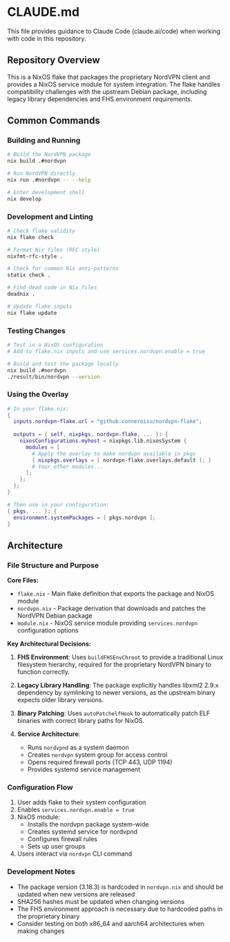 # CLAUDE.md

This file provides guidance to Claude Code (claude.ai/code) when working with code in this repository.

## Repository Overview

This is a NixOS flake that packages the proprietary NordVPN client and provides a NixOS service module for system integration. The flake handles compatibility challenges with the upstream Debian package, including legacy library dependencies and FHS environment requirements.

## Common Commands

### Building and Running
```bash
# Build the NordVPN package
nix build .#nordvpn

# Run NordVPN directly
nix run .#nordvpn -- --help

# Enter development shell
nix develop
```

### Development and Linting
```bash
# Check flake validity
nix flake check

# Format Nix files (RFC style)
nixfmt-rfc-style .

# Check for common Nix anti-patterns
statix check .

# Find dead code in Nix files
deadnix .

# Update flake inputs
nix flake update
```

### Testing Changes
```bash
# Test in a NixOS configuration
# Add to flake.nix inputs and use services.nordvpn.enable = true

# Build and test the package locally
nix build .#nordvpn
./result/bin/nordvpn --version
```

### Using the Overlay
```nix
# In your flake.nix:
{
  inputs.nordvpn-flake.url = "github:conneroisu/nordvpn-flake";
  
  outputs = { self, nixpkgs, nordvpn-flake, ... }: {
    nixosConfigurations.myhost = nixpkgs.lib.nixosSystem {
      modules = [
        # Apply the overlay to make nordvpn available in pkgs
        { nixpkgs.overlays = [ nordvpn-flake.overlays.default ]; }
        # Your other modules...
      ];
    };
  };
}

# Then use in your configuration:
{ pkgs, ... }: {
  environment.systemPackages = [ pkgs.nordvpn ];
}
```

## Architecture

### File Structure and Purpose

**Core Files:**
- `flake.nix` - Main flake definition that exports the package and NixOS module
- `nordvpn.nix` - Package derivation that downloads and patches the NordVPN Debian package
- `module.nix` - NixOS service module providing `services.nordvpn` configuration options

**Key Architectural Decisions:**

1. **FHS Environment**: Uses `buildFHSEnvChroot` to provide a traditional Linux filesystem hierarchy, required for the proprietary NordVPN binary to function correctly.

2. **Legacy Library Handling**: The package explicitly handles libxml2 2.9.x dependency by symlinking to newer versions, as the upstream binary expects older library versions.

3. **Binary Patching**: Uses `autoPatchelfHook` to automatically patch ELF binaries with correct library paths for NixOS.

4. **Service Architecture**: 
   - Runs `nordvpnd` as a system daemon
   - Creates `nordvpn` system group for access control
   - Opens required firewall ports (TCP 443, UDP 1194)
   - Provides systemd service management

### Configuration Flow

1. User adds flake to their system configuration
2. Enables `services.nordvpn.enable = true`
3. NixOS module:
   - Installs the nordvpn package system-wide
   - Creates systemd service for nordvpnd
   - Configures firewall rules
   - Sets up user groups
4. Users interact via `nordvpn` CLI command

### Development Notes

- The package version (3.18.3) is hardcoded in `nordvpn.nix` and should be updated when new versions are released
- SHA256 hashes must be updated when changing versions
- The FHS environment approach is necessary due to hardcoded paths in the proprietary binary
- Consider testing on both x86_64 and aarch64 architectures when making changes